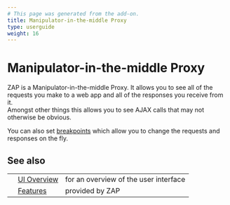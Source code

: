 ```yaml
---
# This page was generated from the add-on.
title: Manipulator-in-the-middle Proxy
type: userguide
weight: 16
---
```


# Manipulator-in-the-middle Proxy

ZAP is a Manipulator-in-the-middle Proxy. It allows you to see all of the requests you make to a web app
and all of the responses you receive from it.  
Amongst other things this allows you to see AJAX calls that may not otherwise be obvious.

You can also set [breakpoints](/docs/desktop/start/features/breakpoints/) which allow you to change the requests and responses on the fly.

## See also

|   |                                           |                                       |
|---|-------------------------------------------|---------------------------------------|
|   | [UI Overview](/docs/desktop/ui/)          | for an overview of the user interface |
|   | [Features](/docs/desktop/start/features/) | provided by ZAP                       |

